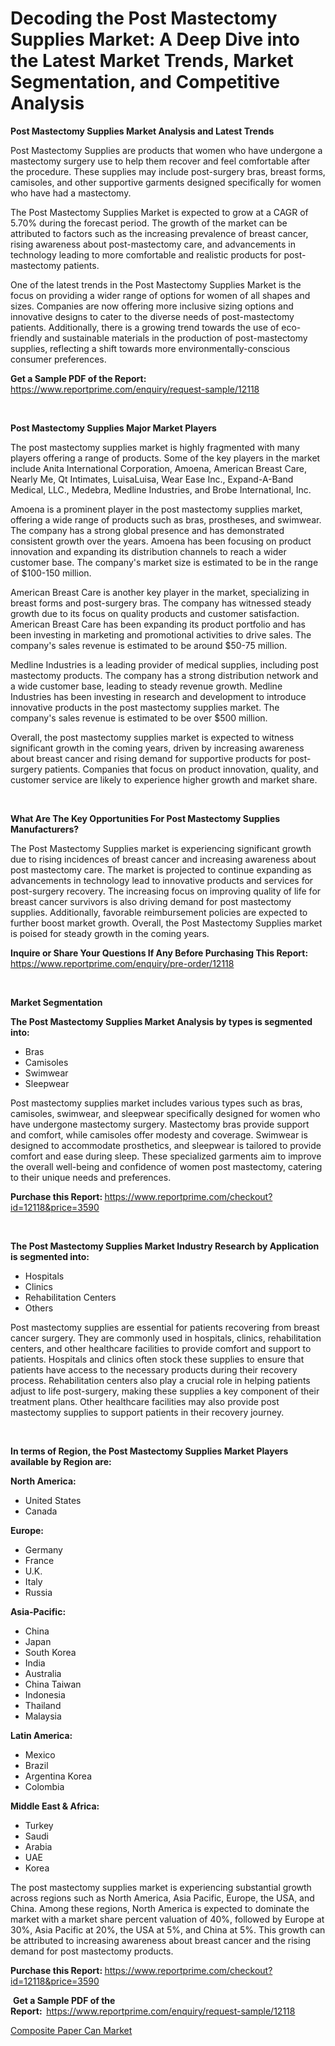 <p><h1>Decoding the Post Mastectomy Supplies Market: A Deep Dive into the Latest Market Trends, Market Segmentation, and Competitive Analysis</h1></p><p><strong>Post Mastectomy Supplies Market Analysis and Latest Trends</strong></p>
<p><p>Post Mastectomy Supplies are products that women who have undergone a mastectomy surgery use to help them recover and feel comfortable after the procedure. These supplies may include post-surgery bras, breast forms, camisoles, and other supportive garments designed specifically for women who have had a mastectomy.</p><p>The Post Mastectomy Supplies Market is expected to grow at a CAGR of 5.70% during the forecast period. The growth of the market can be attributed to factors such as the increasing prevalence of breast cancer, rising awareness about post-mastectomy care, and advancements in technology leading to more comfortable and realistic products for post-mastectomy patients.</p><p>One of the latest trends in the Post Mastectomy Supplies Market is the focus on providing a wider range of options for women of all shapes and sizes. Companies are now offering more inclusive sizing options and innovative designs to cater to the diverse needs of post-mastectomy patients. Additionally, there is a growing trend towards the use of eco-friendly and sustainable materials in the production of post-mastectomy supplies, reflecting a shift towards more environmentally-conscious consumer preferences.</p></p>
<p><strong>Get a Sample PDF of the Report:&nbsp;</strong> <a href="https://www.reportprime.com/enquiry/request-sample/12118">https://www.reportprime.com/enquiry/request-sample/12118</a></p>
<p>&nbsp;</p>
<p><strong>Post Mastectomy Supplies Major Market Players</strong></p>
<p><p>The post mastectomy supplies market is highly fragmented with many players offering a range of products. Some of the key players in the market include Anita International Corporation, Amoena, American Breast Care, Nearly Me, Qt Intimates, LuisaLuisa, Wear Ease Inc., Expand-A-Band Medical, LLC., Medebra, Medline Industries, and Brobe International, Inc.</p><p>Amoena is a prominent player in the post mastectomy supplies market, offering a wide range of products such as bras, prostheses, and swimwear. The company has a strong global presence and has demonstrated consistent growth over the years. Amoena has been focusing on product innovation and expanding its distribution channels to reach a wider customer base. The company's market size is estimated to be in the range of $100-150 million.</p><p>American Breast Care is another key player in the market, specializing in breast forms and post-surgery bras. The company has witnessed steady growth due to its focus on quality products and customer satisfaction. American Breast Care has been expanding its product portfolio and has been investing in marketing and promotional activities to drive sales. The company's sales revenue is estimated to be around $50-75 million.</p><p>Medline Industries is a leading provider of medical supplies, including post mastectomy products. The company has a strong distribution network and a wide customer base, leading to steady revenue growth. Medline Industries has been investing in research and development to introduce innovative products in the post mastectomy supplies market. The company's sales revenue is estimated to be over $500 million.</p><p>Overall, the post mastectomy supplies market is expected to witness significant growth in the coming years, driven by increasing awareness about breast cancer and rising demand for supportive products for post-surgery patients. Companies that focus on product innovation, quality, and customer service are likely to experience higher growth and market share.</p></p>
<p>&nbsp;</p>
<p><strong>What Are The Key Opportunities For Post Mastectomy Supplies Manufacturers?</strong></p>
<p><p>The Post Mastectomy Supplies market is experiencing significant growth due to rising incidences of breast cancer and increasing awareness about post mastectomy care. The market is projected to continue expanding as advancements in technology lead to innovative products and services for post-surgery recovery. The increasing focus on improving quality of life for breast cancer survivors is also driving demand for post mastectomy supplies. Additionally, favorable reimbursement policies are expected to further boost market growth. Overall, the Post Mastectomy Supplies market is poised for steady growth in the coming years.</p></p>
<p><strong>Inquire or Share Your Questions If Any Before Purchasing This Report:</strong> <a href="https://www.reportprime.com/enquiry/pre-order/12118">https://www.reportprime.com/enquiry/pre-order/12118</a></p>
<p>&nbsp;</p>
<p><strong>Market Segmentation</strong></p>
<p><strong>The Post Mastectomy Supplies Market Analysis by types is segmented into:</strong></p>
<p><ul><li>Bras</li><li>Camisoles</li><li>Swimwear</li><li>Sleepwear</li></ul></p>
<p><p>Post mastectomy supplies market includes various types such as bras, camisoles, swimwear, and sleepwear specifically designed for women who have undergone mastectomy surgery. Mastectomy bras provide support and comfort, while camisoles offer modesty and coverage. Swimwear is designed to accommodate prosthetics, and sleepwear is tailored to provide comfort and ease during sleep. These specialized garments aim to improve the overall well-being and confidence of women post mastectomy, catering to their unique needs and preferences.</p></p>
<p><strong>Purchase this Report:&nbsp;</strong><a href="https://www.reportprime.com/checkout?id=12118&price=3590">https://www.reportprime.com/checkout?id=12118&price=3590</a></p>
<p>&nbsp;</p>
<p><strong>The Post Mastectomy Supplies Market Industry Research by Application is segmented into:</strong></p>
<p><ul><li>Hospitals</li><li>Clinics</li><li>Rehabilitation Centers</li><li>Others</li></ul></p>
<p><p>Post mastectomy supplies are essential for patients recovering from breast cancer surgery. They are commonly used in hospitals, clinics, rehabilitation centers, and other healthcare facilities to provide comfort and support to patients. Hospitals and clinics often stock these supplies to ensure that patients have access to the necessary products during their recovery process. Rehabilitation centers also play a crucial role in helping patients adjust to life post-surgery, making these supplies a key component of their treatment plans. Other healthcare facilities may also provide post mastectomy supplies to support patients in their recovery journey.</p></p>
<p>&nbsp;</p>
<p><strong>In terms of Region, the Post Mastectomy Supplies Market Players available by Region are:</strong></p>
<p>
    <p> <strong> North America: </strong>
        <ul>
            <li>United States</li>
            <li>Canada</li>
        </ul>
        </p> 
    <p> <strong> Europe: </strong>
        <ul>
            <li>Germany</li>
            <li>France</li>
            <li>U.K.</li>
            <li>Italy</li>
            <li>Russia</li>
        </ul>
        </p> 
    <p> <strong> Asia-Pacific: </strong>
        <ul>
            <li>China</li>
            <li>Japan</li>
            <li>South Korea</li>
            <li>India</li>
            <li>Australia</li>
            <li>China Taiwan</li>
            <li>Indonesia</li>
            <li>Thailand</li>
            <li>Malaysia</li>
        </ul>
        </p> 
    <p> <strong> Latin America: </strong>
        <ul>
            <li>Mexico</li>
            <li>Brazil</li>
            <li>Argentina Korea</li>
            <li>Colombia</li>
        </ul>
        </p> 
    <p> <strong> Middle East & Africa: </strong>
        <ul>
            <li>Turkey</li>
            <li>Saudi</li>
            <li>Arabia</li>
            <li>UAE</li>
            <li>Korea</li>
        </ul>
    </p>
    </p>
<p><p>The post mastectomy supplies market is experiencing substantial growth across regions such as North America, Asia Pacific, Europe, the USA, and China. Among these regions, North America is expected to dominate the market with a market share percent valuation of 40%, followed by Europe at 30%, Asia Pacific at 20%, the USA at 5%, and China at 5%. This growth can be attributed to increasing awareness about breast cancer and the rising demand for post mastectomy products.</p></p>
<p><strong>Purchase this Report: </strong><a href="https://www.reportprime.com/checkout?id=12118&price=3590">https://www.reportprime.com/checkout?id=12118&price=3590</a></p>
<p>&nbsp;<strong>Get a Sample PDF of the Report:&nbsp;&nbsp;</strong><a href="https://www.reportprime.com/enquiry/request-sample/12118">https://www.reportprime.com/enquiry/request-sample/12118</a></p>
<p><strong></strong></p>
<p><p><a href="https://github.com/JameTravis/Market-Research-Report-List-4/blob/main/composite-paper-can-market.md">Composite Paper Can Market</a></p></p>